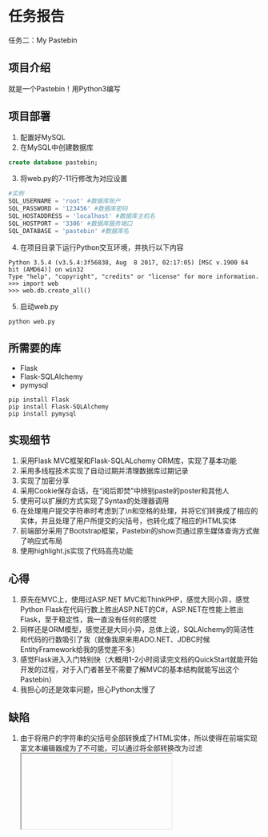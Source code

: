 # 任务报告  
任务二：My Pastebin  

## 项目介绍
就是一个Pastebin！用Python3编写

## 项目部署
1. 配置好MySQL
2. 在MySQL中创建数据库
```SQL
create database pastebin;
```
3. 将web.py的7-11行修改为对应设置
```python
#实例
SQL_USERNAME = 'root' #数据库账户
SQL_PASSWORD = '123456' #数据库密码
SQL_HOSTADDRESS = 'localhost' #数据库主机名
SQL_HOSTPORT = '3306' #数据库服务端口
SQL_DATABASE = 'pastebin' #数据库名
```
4. 在项目目录下运行Python交互环境，并执行以下内容
```
Python 3.5.4 (v3.5.4:3f56838, Aug  8 2017, 02:17:05) [MSC v.1900 64 bit (AMD64)] on win32
Type "help", "copyright", "credits" or "license" for more information.
>>> import web
>>> web.db.create_all()
```
5. 启动web.py
```
python web.py
```

## 所需要的库  
- Flask  
- Flask-SQLAlchemy  
- pymysql  
```
pip install Flask
pip install Flask-SQLAlchemy
pip install pymysql
```
## 实现细节
1. 采用Flask MVC框架和Flask-SQLALchemy ORM库，实现了基本功能  
2. 采用多线程技术实现了自动过期并清理数据库过期记录  
3. 实现了加密分享  
4. 采用Cookie保存会话，在“阅后即焚”中辨别paste的poster和其他人  
5. 使用可以扩展的方式实现了Syntax的处理器调用  
6. 在处理用户提交字符串时考虑到了\n和空格的处理，并将它们转换成了相应的实体，并且处理了用户所提交的尖括号，也转化成了相应的HTML实体  
7. 前端部分采用了Bootstrap框架，Pastebin的show页通过原生媒体查询方式做了响应式布局  
8. 使用highlight.js实现了代码高亮功能    

## 心得
1. 原先在MVC上，使用过ASP.NET MVC和ThinkPHP，感觉大同小异，感觉Python Flask在代码行数上胜出ASP.NET的C#，ASP.NET在性能上胜出Flask，至于稳定性，我一直没有任何的感觉
2. 同样还是ORM模型，感觉还是大同小异，总体上说，SQLAlchemy的简洁性和代码的行数吸引了我（就像我原来用ADO.NET、JDBC时候EntityFramework给我的感觉差不多）  
3. 感觉Flask进入入门特别快（大概用1-2小时阅读完文档的QuickStart就能开始开发的过程，对于入门者甚至不需要了解MVC的基本结构就能写出这个Pastebin）  
4. 我担心的还是效率问题，担心Python太慢了  

## 缺陷  
1. 由于将用户的字符串的尖括号全部转换成了HTML实体，所以使得在前端实现富文本编辑器成为了不可能，可以通过将全部转换改为过滤<frame><iframe><script><article><style>的方法改进这一问题  
2. 将控制器，启动函数，工具函数和模型都在一个文件写出，大大的增加了耦合性，不便于代码修改和维护，在我的做的[任务5 真课程表](https://github.com/jxlpzqc/TrueNEUSchedule)中通过多文件的方法解决了这个缺陷
3. 在实现这个任务的时候没有使用IDE，但在任务5中学会了使用IDE（PyCharm）  

## 仍未解决的问题  
- 作为一直使用Windows的Developer，服务器系统当然也是Windows，既然服务器系统是Windows，当然倾向选择IIS，问题就处在这里，IIS+Flask怎么部署是一个很大的问题，网上的教程非常的稀缺，我用有限的教程跟着做了一遍，无一不是HTTP 500，所以最后我是采用了那个python web.app的办法让它在我的服务器上跑起来了，但是上面明确写着下面一句话，十分的头疼
  >  WARNING: Do not use the development server in a production environment.  
    Use a production WSGI server instead.  

## Demo
 [直接点](http://host.chengziqiu.top:5000)就好了吧，哈哈  
 [http://host.chengziqiu.top:5000](http://host.chengziqiu.top:5000)

